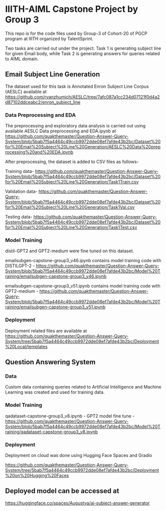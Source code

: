 # IIITH-AIML Capstone Project by Group 3

This repo is for the code files used by Group-3 of Cohort-20 of PGCP program at IIITH organized by TalentSprint.

Two tasks are carried out under the project. Task 1 is generating subject line for given Email body, while Task 2 is generating answers for queries related to AIML domain.

## Email Subject Line Generation

The dataset used for this task is Annotated Enron Subject Line Corpus (AESLC) available at https://github.com/ryanzhumich/AESLC/tree/7afc087a1cc234d07121f0d4a2d87102ddceabc2/enron_subject_line

### Data Preprocessing and EDA
The preprocessing and exploratory data analysis is carried out using  available AESLC Data preprocessing and EDA.ipynb
at https://github.com/quakthemaster/Question-Answer-Query-System/blob/5bab7f5a4464c49ccb9972dde08ef7afde43b2bc/Dataset%20for%20Email%20Subject%20Line%20Generation/AESLC%20Data%20preprocessing%20and%20EDA.ipynb

After preprocessing, the dataset is added to CSV files as follows-

Training data- https://github.com/quakthemaster/Question-Answer-Query-System/blob/5bab7f5a4464c49ccb9972dde08ef7afde43b2bc/Dataset%20for%20Email%20Subject%20Line%20Generation/Task1Train.csv

Validation data- https://github.com/quakthemaster/Question-Answer-Query-System/blob/5bab7f5a4464c49ccb9972dde08ef7afde43b2bc/Dataset%20for%20Email%20Subject%20Line%20Generation/Task1Val.csv

Testing data- https://github.com/quakthemaster/Question-Answer-Query-System/blob/5bab7f5a4464c49ccb9972dde08ef7afde43b2bc/Dataset%20for%20Email%20Subject%20Line%20Generation/Task1Test.csv

### Model Training

distil-GPT2 and GPT2-medium were fine tuned on this dataset.

emailsubgen-capstone-group3_v46.ipynb contains model training code with DISTILGPT-2 - https://github.com/quakthemaster/Question-Answer-Query-System/blob/5bab7f5a4464c49ccb9972dde08ef7afde43b2bc/Model%20Training/emailsubgen-capstone-group3_v46.ipynb

emailsubgen-capstone-group3_v51.ipynb contains model training code with GPT2-medium - https://github.com/quakthemaster/Question-Answer-Query-System/blob/5bab7f5a4464c49ccb9972dde08ef7afde43b2bc/Model%20Training/emailsubgen-capstone-group3_v51.ipynb

### Deployment

Deployment related files are available at https://github.com/quakthemaster/Question-Answer-Query-System/tree/5bab7f5a4464c49ccb9972dde08ef7afde43b2bc/Deployment%20Local/templates

## Question Answering System

### Data 
Custom data containing queries related to Artificial Intelligence and Machine Learning was created and used for training data.

### Model Training
qadataset-capstone-group3_v8.ipynb - GPT2 model fine tune - https://github.com/quakthemaster/Question-Answer-Query-System/blob/5bab7f5a4464c49ccb9972dde08ef7afde43b2bc/Model%20Training/qadataset-capstone-group3_v8.ipynb

### Deployment

Deployment on cloud was done using Hugging Face Spaces and Gradio

https://github.com/quakthemaster/Question-Answer-Query-System/tree/5bab7f5a4464c49ccb9972dde08ef7afde43b2bc/Deployment%20on%20Hugging%20Faces

## Deployed model can be accessed at 

https://huggingface.co/spaces/Augustya/ai-subject-answer-generator
